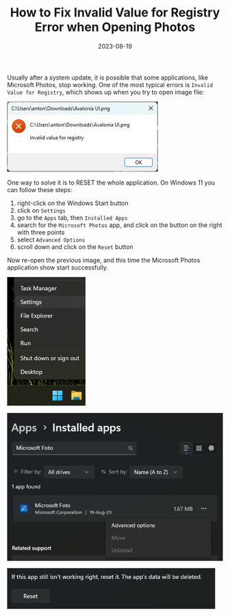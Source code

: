 ﻿---
title: "How to Fix Invalid Value for Registry Error when Opening Photos"
description: ""
date: "2023-08-19"
draft: false
slug: how-to-fix-invalid-value-for-registry-error-when-opening-photos
tags:
  - error
  - photos
  - windows
---

Usually after a system update, it is possible that some applications, like Microsoft Photos, stop working. One of the most typical errors is `Invalid Value for Registry`, which shows up when you try to open image file:

![](./image-2.png)

One way to solve it is to RESET the whole application. On Windows 11 you can follow these steps:

1.  right-click on the Windows Start button
2.  click on `Settings`
3.  go to the `Apps` tab, then `Installed Apps`
4.  search for the `Microsoft Photos` app, and click on the button on the right with three points
5.  select `Advanced Options`
6.  scroll down and click on the `Reset` button

Now re-open the previous image, and this time the Microsoft Photos application show start successfully.

![](./image-3.png)

![](./image-5.png)

![](./image-6.png)

